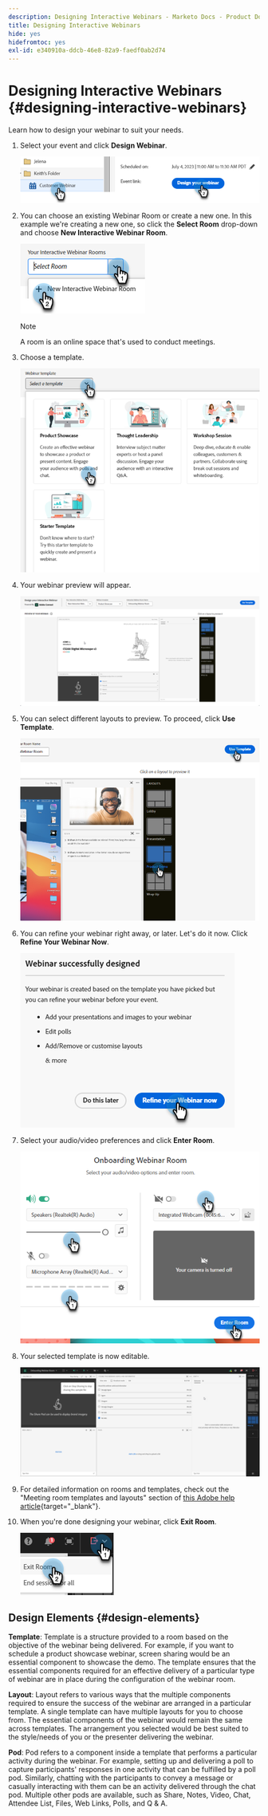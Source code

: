 ```yaml
---
description: Designing Interactive Webinars - Marketo Docs - Product Documentation
title: Designing Interactive Webinars
hide: yes
hidefromtoc: yes
exl-id: e340910a-ddcb-46e8-82a9-faedf0ab2d74
---
```

# Designing Interactive Webinars {#designing-interactive-webinars}

Learn how to design your webinar to suit your needs.

1. Select your event and click **Design Webinar**.

   ![](assets/designing-interactive-webinars-1.png)

1. You can choose an existing Webinar Room or create a new one. In this example we're creating a new one, so click the **Select Room** drop-down and choose **New Interactive Webinar Room**. 

   ![](assets/designing-interactive-webinars-2.png)

   >[!NOTE]
   >
   >A room is an online space that's used to conduct meetings.

1. Choose a template.

   ![](assets/designing-interactive-webinars-3.png)

1. Your webinar preview will appear.

   ![](assets/designing-interactive-webinars-4.png)

1. You can select different layouts to preview. To proceed, click **Use Template**.

   ![](assets/designing-interactive-webinars-5.png)

1. You can refine your webinar right away, or later. Let's do it now. Click **Refine Your Webinar Now**.

   ![](assets/designing-interactive-webinars-6.png)

1. Select your audio/video preferences and click **Enter Room**.

   ![](assets/designing-interactive-webinars-7.png)

1. Your selected template is now editable.

   ![](assets/designing-interactive-webinars-8.png)

1. For detailed information on rooms and templates, check out the "Meeting room templates and layouts" section of [this Adobe help article](https://helpx.adobe.com/in/adobe-connect/using/creating-arranging-meetings.html#creating_and_arranging_meetings){target="_blank"}.

1. When you're done designing your webinar, click **Exit Room**.

   ![](assets/designing-interactive-webinars-9.png)

## Design Elements {#design-elements}

**Template**: Template is a structure provided to a room based on the objective of the webinar being delivered. For example, if you want to schedule a product showcase webinar, screen sharing would be an essential component to showcase the demo. The template ensures that the essential components required for an effective delivery of a particular type of webinar are in place during the configuration of the webinar room.

**Layout**: Layout refers to various ways that the multiple components required to ensure the success of the webinar are arranged in a particular template. A single template can have multiple layouts for you to choose from. The essential components of the webinar would remain the same across templates. The arrangement you selected would be best suited to the style/needs of you or the presenter delivering the webinar.

**Pod**: Pod refers to a component inside a template that performs a particular activity during the webinar. For example, setting up and delivering a poll to capture participants' responses in one activity that can be fulfilled by a poll pod. Similarly, chatting with the participants to convey a message or casually interacting with them can be an activity delivered through the chat pod. Multiple other pods are available, such as Share, Notes, Video, Chat, Attendee List, Files, Web Links, Polls, and Q & A.
